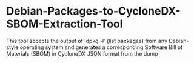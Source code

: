 # Debian-Packages-to-CycloneDX-SBOM-Extraction-Tool
This tool accepts the output of 'dpkg -l' (list packages) from any Debian-style operating system and generates a corresponding Software Bill of Materials (SBOM) in CycloneDX JSON format from the dump
